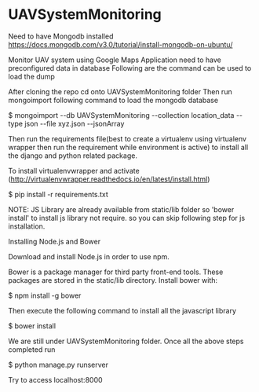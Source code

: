 # UAVSystemMonitoring
Need to have Mongodb installed
https://docs.mongodb.com/v3.0/tutorial/install-mongodb-on-ubuntu/

Monitor UAV system using Google Maps
Application need to have preconfigured data in database
Following are the command can be used to load the dump

After cloning the repo 
cd onto UAVSystemMonitoring folder
Then run mongoimport following command to load the mongodb database

$ mongoimport --db UAVSystemMonitoring --collection location_data --type json --file xyz.json --jsonArray

Then run the requirements file(best to create a virtualenv using virtualenv wrapper then run the requirement while environment is active) to install all the django and python related package.

To install virtualenvwrapper and activate (http://virtualenvwrapper.readthedocs.io/en/latest/install.html)

$ pip install -r requirements.txt

NOTE: JS Library are already available from static/lib folder so 'bower install' to install js library not require.
so you can skip following step for js installation.

Installing Node.js and Bower

Download and install Node.js in order to use npm.

Bower is a package manager for third party front-end tools. These packages are stored in the static/lib directory. Install bower with:

$ npm install -g bower

Then execute the following command to install all the javascript library

$ bower install

We are still under UAVSystemMonitoring  folder.
Once all the above steps completed run 


$ python manage.py runserver

Try to access localhost:8000


